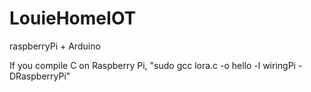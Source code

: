 # LouieHomeIOT
raspberryPi + Arduino

If you compile C on Raspberry Pi, "sudo gcc lora.c -o hello -l wiringPi -DRaspberryPi"
